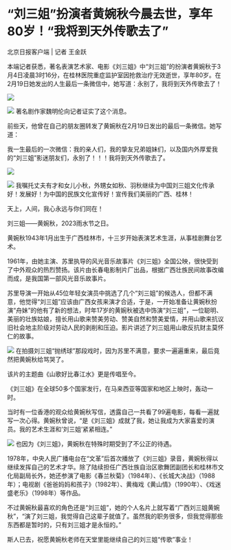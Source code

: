 # “刘三姐”扮演者黄婉秋今晨去世，享年80岁！“我将到天外传歌去了”

北京日报客户端 | 记者 王金跃

本端记者获悉，著名表演艺术家、电影《刘三姐》中“刘三姐”的扮演者黄婉秋于3月4日凌晨3时16分，在桂林医院重症监护室因抢救治疗无效逝世，享年80岁。在2月19日她发出的人生最后一条微信中，她写道：永别了，我将到天外传歌去了！

![](https://inews.gtimg.com/om_bt/OZFpNZ2H-r29_8PPX5lYmnPISR_KUH970PHSZVCJvHU_sAA/1000)

![](https://inews.gtimg.com/om_bt/OFeCGsC6pwKpq-xf3HLhI3Dvom5ACVQzLYjvYZC6dQ9FkAA/1000)
著名剧作家魏明伦向记者证实了这个消息。

前些天，他曾在自己的朋友圈转发了黄婉秋在2月19日发出的最后一条微信。她写道：

我一生最后的一次微信：我的亲人们，我的挚友兄弟姐妹们，以及国内外厚爱我的“刘三姐”影迷朋友们，永别了！！！我将到天外传歌去了。

![](https://inews.gtimg.com/om_bt/OmdF1Qu-qmTvAu1KAANasII0HOIxINxCnpQNRI2exdnfQAA/1000)

![](https://inews.gtimg.com/om_bt/OlbHcN0VV7wlHOvOGPkXFLY8zbct0Q_FW76A9_PtjO-PsAA/1000)
我嘱托丈夫有才和女儿小秋，外甥女如秋、羽秋继续为中国刘三姐文化传承好！发展好！为中国的民族文化宣传好！宣传我们美丽的广西、桂林！

天上，人间，我心永远与你们同在！

刘三姐——黄婉秋，2023雨水节之日。

黄婉秋1943年1月出生于广西桂林市，十三岁开始表演艺术生涯，从事桂剧舞台艺术。

1961年，由她主演、苏里执导的风光音乐故事片《刘三姐》全国公映，很快受到了中外观众的热烈赞扬。该片由长春电影制片厂出品，根据广西壮族民间故事改编而成，是我国第一部风光音乐故事片。

苏里导演一开始从45位年轻女演员中挑选了几个“刘三姐”的候选人，但都不满意，他觉得“刘三姐”应该由广西女孩来演才合适，于是，一开始准备让黄婉秋扮演“舟妹”的他有了新的想法，时年17岁的黄婉秋被选中饰演“刘三姐”，一位聪明、美丽的壮族姑娘，擅长用山歌来赞美劳动、赞美自然和赞美爱情，并用山歌来抗议旧社会地主阶级对劳动人民的剥削和压迫。影片讲述了刘三姐用山歌反抗财主莫怀仁的故事。

![](https://inews.gtimg.com/om_bt/O023WrvSfedPR5fnB3VqJLXbHOdi1AmXQQkdAFC0tYoOcAA/1000)
在拍摄刘三姐“抛绣球”那段戏时，因为苏里不满意，要求一遍遍重来，最后竟然把黄婉秋给骂哭了。

该片的主题曲《山歌好比春江水》更是传唱至今。

《刘三姐》在全球50多个国家发行，在马来西亚等国家和地区上映时，轰动一时。

当时有一位香港的观众给黄婉秋写信，透露自己一共看了99遍电影，每看一遍就写一次心得。黄婉秋曾说，“是《刘三姐》成就了我，她让我成为大家喜爱的演员。我的艺术生涯和’刘三姐’紧紧相连。”

![](https://inews.gtimg.com/om_bt/ONUYjelIRnmbJ_fj00AN-MJ5j89xH3lIcTfc7PEwAbWWIAA/1000)
也因为《刘三姐》，黄婉秋在特殊时期受到了不公正的待遇。

1978年，中央人民广播电台在“文革”后首次播放了《刘三姐》录音，黄婉秋得以继续发挥自己的艺术才华。除了陆续担任广西壮族自治区歌舞团副团长和桂林市文化局副局长外，她还参演了电影《春兰秋菊》（1984年）、《长城大决战》（1988年）；电视剧《爸爸妈妈和孩子》（1982年）、黄梅戏《黄山情》（1990年）、《戏迷盛老乐》（1998年）等作品。

不过黄婉秋最喜欢的角色还是“刘三姐”，她的个人名片上就写着“广西刘三姐黄婉秋”，“演了刘三姐，我觉得自己这辈子就值了。虽然我的职务很多，但我觉得那些东西都是暂时的，只有刘三姐才是永恒的。”

斯人已去，祝愿黄婉秋老师在天堂里能继续自己的刘三姐“传歌”事业！

